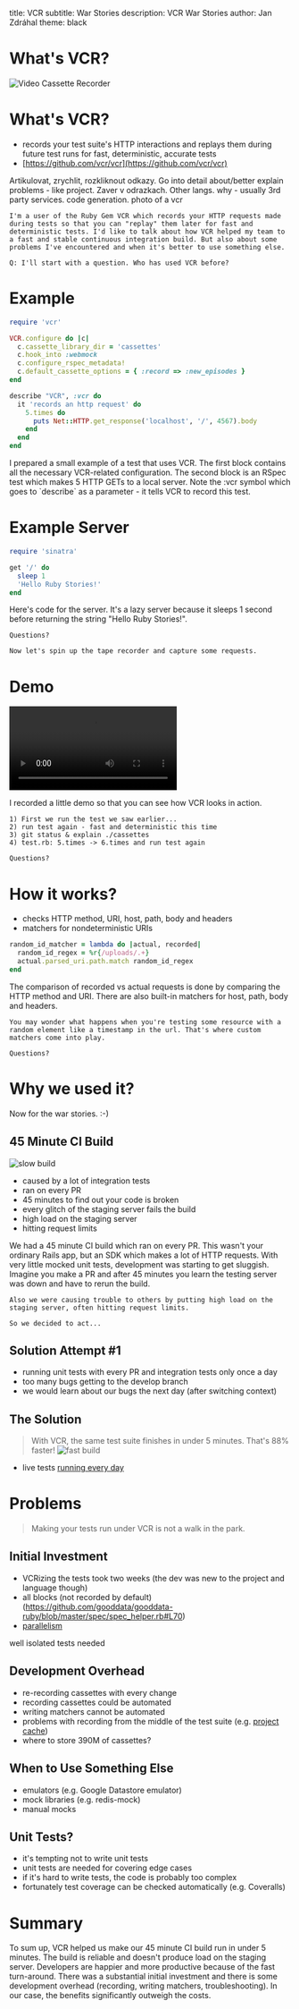 title: VCR
subtitle: War Stories
description: VCR War Stories
author: Jan Zdráhal
theme: black

# What's VCR?

![Video Cassette Recorder](vcr.jpg)

# What's VCR?

- records your test suite's HTTP interactions and replays them during future test runs for fast, deterministic, accurate tests
- [https://github.com/vcr/vcr](https://github.com/vcr/vcr)

<aside class="notes">
    Artikulovat, zrychlit, rozkliknout odkazy. Go into detail about/better explain problems - like project. Zaver v odrazkach. Other langs. why - usually 3rd party services. code generation. photo of a vcr

    I'm a user of the Ruby Gem VCR which records your HTTP requests made during tests so that you can "replay" them later for fast and deterministic tests. I'd like to talk about how VCR helped my team to a fast and stable continuous integration build. But also about some problems I've encountered and when it's better to use something else.

    Q: I'll start with a question. Who has used VCR before?
</aside>

# Example

``` ruby
require 'vcr'

VCR.configure do |c|
  c.cassette_library_dir = 'cassettes'
  c.hook_into :webmock
  c.configure_rspec_metadata!
  c.default_cassette_options = { :record => :new_episodes }
end

describe "VCR", :vcr do
  it 'records an http request' do
    5.times do
      puts Net::HTTP.get_response('localhost', '/', 4567).body
    end
  end
end
```

<aside class="notes">
    I prepared a small example of a test that uses VCR. The first block contains all the necessary VCR-related configuration. The second block is an RSpec test which makes 5 HTTP GETs to a local server. Note the :vcr symbol which goes to `describe` as a parameter - it tells VCR to record this test.
</aside>

# Example Server

``` ruby
require 'sinatra'

get '/' do
  sleep 1
  'Hello Ruby Stories!'
end
```

<aside class="notes">
    Here's code for the server. It's a lazy server because it sleeps 1 second before returning the string "Hello Ruby Stories!".

    Questions?

    Now let's spin up the tape recorder and capture some requests.
</aside>

# Demo

<video src="vcr_demo.mov"></video>

<aside class="notes">
    I recorded a little demo so that you can see how VCR looks in action.

    1) First we run the test we saw earlier...
    2) run test again - fast and deterministic this time
    3) git status & explain ./cassettes
    4) test.rb: 5.times -> 6.times and run test again

    Questions?
</aside>

# How it works?

- checks HTTP method, URI, host, path, body and headers
- matchers for nondeterministic URIs

``` ruby
random_id_matcher = lambda do |actual, recorded|
  random_id_regex = %r{/uploads/.+}
  actual.parsed_uri.path.match random_id_regex
end
```

<aside class="notes">
    The comparison of recorded vs actual requests is done by comparing the HTTP method and URI. There are also built-in matchers for host, path, body and headers.

    You may wonder what happens when you're testing some resource with a random element like a timestamp in the url. That's where custom matchers come into play.

    Questions?
</aside>

# Why we used it?

<aside class="notes">
    Now for the war stories. :-)
</aside>

## 45 Minute CI Build
![slow build](slow_build.png)
- caused by a lot of integration tests
- ran on every PR
- 45 minutes to find out your code is broken
- every glitch of the staging server fails the build
- high load on the staging server
- hitting request limits

<aside class="notes">
    We had a 45 minute CI build which ran on every PR. This wasn't your ordinary Rails app, but an SDK which makes a lot of HTTP requests. With very little mocked unit tests, development was starting to get sluggish. Imagine you make a PR and after 45 minutes you learn the testing server was down and have to rerun the build.

    Also we were causing trouble to others by putting high load on the staging server, often hitting request limits.

    So we decided to act...
</aside>

## Solution Attempt #1

- running unit tests with every PR and integration tests only once a day
- too many bugs getting to the develop branch
- we would learn about our bugs the next day (after switching context)

## The Solution

> With VCR, the same test suite finishes in under 5 minutes. That's 88% faster!
![fast build](fast_build.png)

- live tests [running every day](https://travis-ci.org/gooddata/gooddata-ruby/builds/520872126)

# Problems

> Making your tests run under VCR is not a walk in the park.

## Initial Investment

- VCRizing the tests took two weeks (the dev was new to the project and language though)
- all blocks (not recorded by default)(https://github.com/gooddata/gooddata-ruby/blob/master/spec/spec_helper.rb#L70)
- [parallelism](https://github.com/gooddata/gooddata-ruby/blob/master/spec/spec_helper.rb#L60)

<aside class="notes">
    well isolated tests needed
</aside>

## Development Overhead
- re-recording cassettes with every change
- recording cassettes could be automated
- writing matchers cannot be automated
- problems with recording from the middle of the test suite (e.g. [project cache](https://github.com/gooddata/gooddata-ruby/blob/master/spec/vcr_configurer.rb#L65-L71))
- where to store 390M of cassettes?

## When to Use Something Else

- emulators (e.g. Google Datastore emulator)
- mock libraries (e.g. redis-mock)
- manual mocks

## Unit Tests?
- it's tempting not to write unit tests
- unit tests are needed for covering edge cases
- if it's hard to write tests, the code is probably too complex
- fortunately test coverage can be checked automatically (e.g. Coveralls)

# Summary

<aside class="notes">
    To sum up, VCR helped us make our 45 minute CI build run in under 5 minutes. The build is reliable and doesn't produce load on the staging server. Developers are happier and more productive because of the fast turn-around. There was a substantial initial investment and there is some development overhead (recording, writing matchers, troubleshooting). In our case, the benefits significantly outweigh the costs.
</aside>

